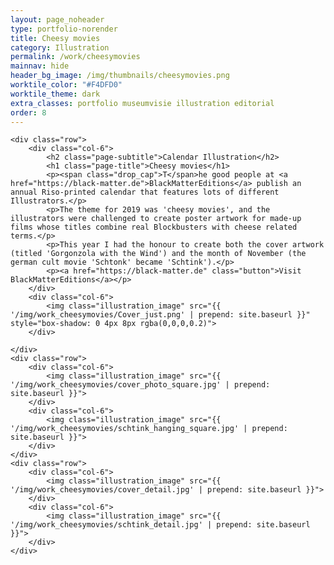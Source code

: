 ```yaml
---
layout: page_noheader
type: portfolio-norender
title: Cheesy movies
category: Illustration
permalink: /work/cheesymovies
mainnav: hide
header_bg_image: /img/thumbnails/cheesymovies.png
worktile_color: "#F4DFD0"
worktile_theme: dark
extra_classes: portfolio museumvisie illustration editorial
order: 8
---
```


<div class="wrapper">

	<div class="row">		
		<div class="col-6">			
			<h2 class="page-subtitle">Calendar Illustration</h2>
			<h1 class="page-title">Cheesy movies</h1>
			<p><span class="drop_cap">T</span>he good people at <a href="https://black-matter.de">BlackMatterEditions</a> publish an annual Riso-printed calendar that features lots of different Illustrators.</p>
			<p>The theme for 2019 was 'cheesy movies', and the illustrators were challenged to create poster artwork for made-up films whose titles combine real Blockbusters with cheese related terms.</p>
			<p>This year I had the honour to create both the cover artwork (titled 'Gorgonzola with the Wind') and the month of November (the german cult movie 'Schtonk' became 'Schtink').</p>			
			<p><a href="https://black-matter.de" class="button">Visit BlackMatterEditions</a></p>
		</div>	
		<div class="col-6">			
			<img class="illustration_image" src="{{ '/img/work_cheesymovies/Cover_just.png' | prepend: site.baseurl }}" style="box-shadow: 0 4px 8px rgba(0,0,0,0.2)">		
		</div>	
				
	</div>
	<div class="row">
		<div class="col-6">
			<img class="illustration_image" src="{{ '/img/work_cheesymovies/cover_photo_square.jpg' | prepend: site.baseurl }}">
		</div>
		<div class="col-6">
			<img class="illustration_image" src="{{ '/img/work_cheesymovies/schtink_hanging_square.jpg' | prepend: site.baseurl }}">
		</div>
	</div>
	<div class="row">
		<div class="col-6">
			<img class="illustration_image" src="{{ '/img/work_cheesymovies/cover_detail.jpg' | prepend: site.baseurl }}">
		</div>
		<div class="col-6">
			<img class="illustration_image" src="{{ '/img/work_cheesymovies/schtink_detail.jpg' | prepend: site.baseurl }}">
		</div>
	</div>
	
</div>